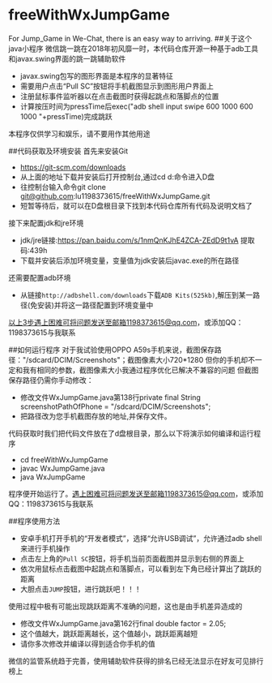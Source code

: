 # freeWithWxJumpGame
For Jump_Game in We-Chat, there is an easy way to arriving.
##关于这个java小程序
微信跳一跳在2018年初风靡一时，本代码仓库开源一种基于adb工具和javax.swing界面的跳一跳辅助软件

* javax.swing包写的图形界面是本程序的显著特征
* 需要用户点击“Pull SC”按钮将手机截图显示到图形用户界面上
* 注册鼠标事件监听器以在点击截图时获得起跳点和落脚点的位置
* 计算按压时间为pressTime后exec("adb shell input swipe 600 1000 600 1000 "+pressTime)完成跳跃

本程序仅供学习和娱乐，请不要用作其他用途

##代码获取及环境安装
首先来安装Git

* https://git-scm.com/downloads
* 从上面的地址下载并安装后打开控制台,通过cd d:命令进入D盘
* 往控制台输入命令git clone git@github.com:lu1198373615/freeWithWxJumpGame.git
* 短暂等待后，就可以在D盘根目录下找到本代码仓库所有代码及说明文档了

接下来配置jdk和jre环境

* jdk/jre链接:https://pan.baidu.com/s/1nmQnKJhE4ZCA-ZEdD9t1vA 提取码:439h
* 下载并安装后添加环境变量，变量值为jdk安装后javac.exe的所在路径

还需要配置adb环境

* 从链接`http://adbshell.com/downloads`下载`ADB Kits(525kb)`,解压到某一路径(免安装)并将这一路径配置到环境变量中

以上3步遇上困难可将问题发送至邮箱1198373615@qq.com，或添加QQ：1198373615与我联系

##如何运行程序
对于我试验使用OPPO A59s手机来说，截图保存路径："/sdcard/DCIM/Screenshots"；截图像素大小720*1280
但你的手机却不一定和我有相同的参数，截图像素大小我通过程序优化已解决不兼容的问题
但截图保存路径仍需你手动修改：

* 修改文件WxJumpGame.java第138行private final String screenshotPathOfPhone = "/sdcard/DCIM/Screenshots";
* 把路径改为您手机截图存放的地址,并保存文件。

代码获取时我们把代码文件放在了d盘根目录，那么以下将演示如何编译和运行程序

* cd freeWithWxJumpGame
* javac WxJumpGame.java
* java WxJumpGame

程序便开始运行了。遇上困难可将问题发送至邮箱1198373615@qq.com，或添加QQ：1198373615与我联系

##程序使用方法

* 安卓手机打开手机的“开发者模式”，选择“允许USB调试”，允许通过adb shell来进行手机操作
* 点击左上角的`Pull SC`按钮，将手机当前页面截图并显示到右侧的界面上
* 依次用鼠标点击截图中起跳点和落脚点，可以看到左下角已经计算出了跳跃的距离
* 大胆点击`JUMP`按钮，进行跳跃吧！！！

使用过程中极有可能出现跳跃距离不准确的问题，这也是由手机差异造成的

* 修改文件WxJumpGame.java第162行final double factor = 2.05;
* 这个值越大，跳跃距离越长，这个值越小，跳跃距离越短
* 请你多次修改并编译以得到适合你手机的值

微信的监管系统趋于完善，使用辅助软件获得的排名已经无法显示在好友可见排行榜上